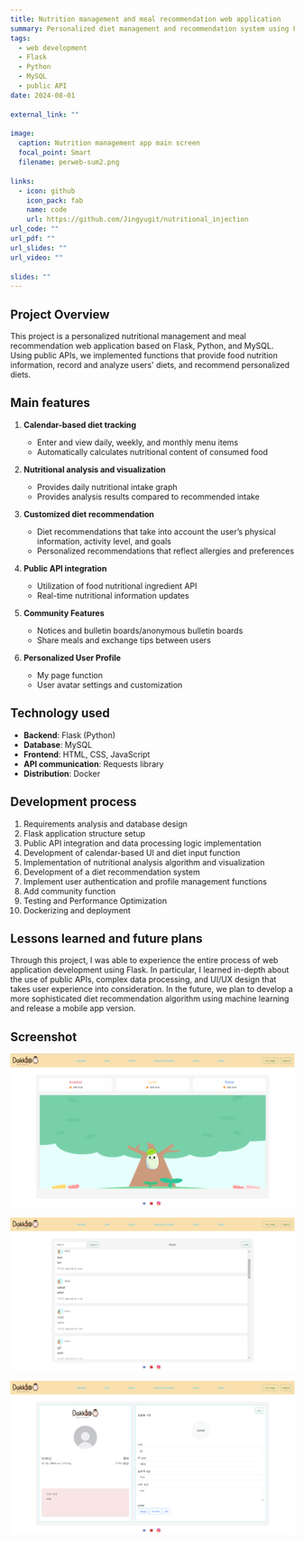 ```yaml
---
title: Nutrition management and meal recommendation web application
summary: Personalized diet management and recommendation system using Flask, Python, and MySQL
tags:
  - web development
  - Flask
  - Python
  - MySQL
  - public API
date: 2024-08-01

external_link: ""

image:
  caption: Nutrition management app main screen
  focal_point: Smart
  filename: perweb-sum2.png

links:
  - icon: github
    icon_pack: fab
    name: code
    url: https://github.com/Jingyugit/nutritional_injection
url_code: ""
url_pdf: ""
url_slides: ""
url_video: ""

slides: ""
---
```


## Project Overview

This project is a personalized nutritional management and meal recommendation web application based on Flask, Python, and MySQL. Using public APIs, we implemented functions that provide food nutrition information, record and analyze users' diets, and recommend personalized diets.

## Main features

1. **Calendar-based diet tracking**
   - Enter and view daily, weekly, and monthly menu items
   - Automatically calculates nutritional content of consumed food

2. **Nutritional analysis and visualization**
   - Provides daily nutritional intake graph
   - Provides analysis results compared to recommended intake

3. **Customized diet recommendation**
   - Diet recommendations that take into account the user’s physical information, activity level, and goals
   - Personalized recommendations that reflect allergies and preferences

4. **Public API integration**
   - Utilization of food nutritional ingredient API
   - Real-time nutritional information updates

5. **Community Features**
   - Notices and bulletin boards/anonymous bulletin boards
   - Share meals and exchange tips between users

6. **Personalized User Profile**
   - My page function
   - User avatar settings and customization

## Technology used

- **Backend**: Flask (Python)
- **Database**: MySQL
- **Frontend**: HTML, CSS, JavaScript
- **API communication**: Requests library
- **Distribution**: Docker

## Development process

1. Requirements analysis and database design
2. Flask application structure setup
3. Public API integration and data processing logic implementation
4. Development of calendar-based UI and diet input function
5. Implementation of nutritional analysis algorithm and visualization
6. Development of a diet recommendation system
7. Implement user authentication and profile management functions
8. Add community function
9. Testing and Performance Optimization
10. Dockerizing and deployment

## Lessons learned and future plans

Through this project, I was able to experience the entire process of web application development using Flask. In particular, I learned in-depth about the use of public APIs, complex data processing, and UI/UX design that takes user experience into consideration. In the future, we plan to develop a more sophisticated diet recommendation algorithm using machine learning and release a mobile app version.

## Screenshot

![Index Configuration](perweb2.png "First Screen")

![Bulletin board composition](perweb222.png "Bulletin board screen")

![My Page Composition](perweb2222.png "My Page Screen")